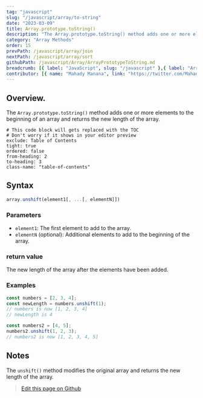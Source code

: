 ```yaml
---
tag: "javascript"
slug: "/javascript/array/to-string"
date: "2023-03-09"
title: Array.prototype.toString()
description: "The Array.prototype.toString() method adds one or more elements to the beginning of an array and returns the new length of the array."
category: "Array Methods"
order: 15
prevPath: /javascript/array/join
nextPath: /javascript/array/sort
githubPath: /javascript/Array/ArrayPrototypeToString.md
breadcrumb: [{ label: "JavaScript", slug: "/javascript" },{ label: "Array Methods", slug: "/javascript/array" }]
contributor: [{ name: "Mahady Manana", link: "https://twitter.com/MahadyManana" }, { name: "Haja", link: "https://twitter.com/Haja261M" }]
---
```




## Overview.

The `Array.prototype.toString()` method adds one or more elements to the beginning of an array and returns the new length of the array.


```toc
# This code block will gets replaced with the TOC
# Don't worry if it shows in your editor preview
exclude: Table of Contents
tight: true
ordered: false
from-heading: 2
to-heading: 3
class-name: "table-of-contents"
```


## Syntax

```javascript
array.unshift(element1[, ...[, elementN]])
```

### Parameters

- `element1`: The first element to add to the array.
- `elementN` (optional): Additional elements to add to the beginning of the array.

### return value

The new length of the array after the elements have been added.

### Examples

```javascript
const numbers = [2, 3, 4];
const newLength = numbers.unshift(1);
// numbers is now [1, 2, 3, 4]
// newLength is 4

const numbers2 = [4, 5];
numbers2.unshift(1, 2, 3);
// numbers2 is now [1, 2, 3, 4, 5]
```


## Notes

The `unshift()` method modifies the original array and returns the new length of the array.


> <a href="https://github.com/mahady-manana/betatuto-docs/tree/main/docs/javascript/Array/ArrayPrototypeToString.md" target="_blank">Edit this page on Github</a>

